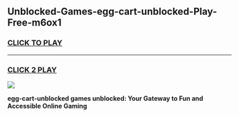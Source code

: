 
## Unblocked-Games-egg-cart-unblocked-Play-Free-m6ox1
<h3>
<a href="https://premium76.site?title=egg-cart-unblocked&ref=21A">CLICK TO PLAY</a></h3>
<hr>

<h3>
<a href="https://premium76.site?title=egg-cart-unblocked&ref=21A">CLICK 2 PLAY</a>
  
</h3>

<a href="https://premium76.site?title=egg-cart-unblocked&ref=21A"><img src="https://clearcache.store/games.png"></a>


**egg-cart-unblocked games unblocked: Your Gateway to Fun and Accessible Online Gaming**
